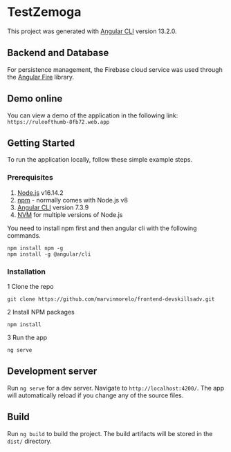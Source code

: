 # TestZemoga

This project was generated with [Angular CLI](https://github.com/angular/angular-cli) version 13.2.0.

## Backend and Database

For persistence management, the Firebase cloud service was used through the [Angular Fire](https://www.npmjs.com/package/@angular/fire) library.

## Demo online

You can view a demo of the application in the following link: `https://ruleofthumb-8fb72.web.app`

## Getting Started

To run the application locally, follow these simple example steps.

### Prerequisites

1. [Node.js](https://nodejs.org/dist/latest-v10.x/) v16.14.2
2. [npm](https://www.npmjs.com/) - normally comes with Node.js v8
3. [Angular CLI](https://github.com/angular/angular-cli) version 7.3.9
4. [NVM](https://github.com/coreybutler/nvm-windows) for multiple versions of Node.js

You need to install npm first and then angular cli with the following commands.

```
npm install npm -g
npm install -g @angular/cli
```

### Installation

1 Clone the repo

```
git clone https://github.com/marvinmorelo/frontend-devskillsadv.git
```

2 Install NPM packages

```
npm install
```

3 Run the app

```
ng serve
```
## Development server

Run `ng serve` for a dev server. Navigate to `http://localhost:4200/`. The app will automatically reload if you change any of the source files.
## Build

Run `ng build` to build the project. The build artifacts will be stored in the `dist/` directory.
